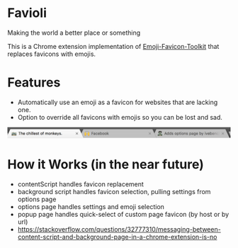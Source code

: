 Favioli
=======
Making the world a better place or something

This is a Chrome extension implementation of [Emoji-Favicon-Toolkit](https://github.com/eligrey/emoji-favicon-toolkit) that replaces favicons with emojis.

Features
=======
- Automatically use an emoji as a favicon for websites that are lacking one.
- Option to override all favicons with emojis so you can be lost and sad.

![Overriding all the things](./screenshots/screenshot-1.png)


How it Works (in the near future)
============
 - contentScript handles favicon replacement
 - background script handles favicon selection, pulling settings from options page
 - options page handles settings and emoji selection
 - popup page handles quick-select of custom page favicon (by host or by url)
 - https://stackoverflow.com/questions/32777310/messaging-between-content-script-and-background-page-in-a-chrome-extension-is-no